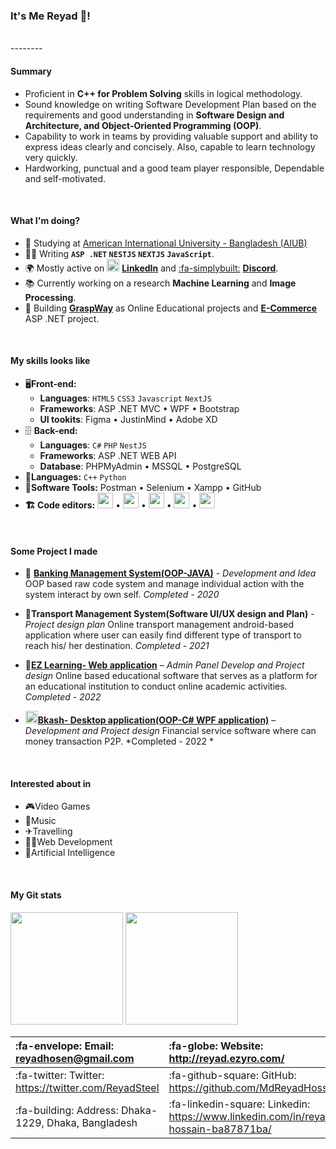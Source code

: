 ### It's Me Reyad 👋!

<br>
--------
<br>

#### Summary
- Proficient in **C++ for Problem Solving** skills in logical methodology.
- Sound knowledge on writing Software Development Plan based on the requirements and good understanding in **Software Design and Architecture, and Object-Oriented Programming (OOP)**.
- Capability to work in teams by providing valuable support and ability to express ideas clearly and concisely. Also, capable to learn technology very quickly.
- Hardworking, punctual and a good team player responsible, Dependable and self-motivated.
<br>

#### What I'm doing?
- 🏢 Studying at [American International University - Bangladesh (AIUB)](http://https://www.aiub.edu/ "American International University - Bangladesh (AIUB)")
- 👨‍💻 Writing **`ASP .NET` `NESTJS` `NEXTJS` `JavaScript`**.
- 🌍 Mostly active on <a href="https://www.linkedin.com/in/reyad-hossain-ba87871ba/"><img src="https://cdn-icons-png.flaticon.com/512/174/174857.png" height=20></a> [**LinkedIn**](https://www.linkedin.com/in/reyad-hossain-ba87871ba/ "LinkedIn")<!--[LinkedIn](https://www.linkedin.com/in/reyad-hossain-ba87871ba/)--> and [:fa-simplybuilt:](https://discord.gg/AuNMSCQK ":fa-simplybuilt:") [**Discord**](https://discord.gg/AuNMSCQK "Discord").
- 📚 Currently working on a research **Machine Learning** and **Image Processing**.
- 🔬 Building [**GraspWay**](https://github.com/MdReyadHossain/GraspWay "**GraspWay**") as Online Educational projects and [**E-Commerce**](https://github.com/MdReyadHossain?tab=repositories "**E-Commerce**") ASP .NET project.
<br>

#### My skills looks like
- 🖥**Front-end:**
	- **Languages**: `HTML5` `CSS3` `Javascript` `NextJS`
	- **Frameworks**: ASP .NET MVC • WPF • Bootstrap
	- **UI tookits**: Figma • JustinMind • Adobe XD
- 🗄️ **Back-end:**
	- **Languages**: `C#` `PHP` `NestJS`
	- **Frameworks**: ASP .NET WEB API
	- **Database**: PHPMyAdmin • MSSQL • PostgreSQL
- 📜**Languages:** `C++` `Python`
- 🎡**Software Tools:** Postman • Selenium • Xampp • GitHub
- **🏗️ Code editors:**
<a href="https://visualstudio.microsoft.com/"><img src="https://1000logos.net/wp-content/uploads/2020/08/Visual-Studio-Logo.png" height=25></a> • <a href="https://code.visualstudio.com/"><img src="https://seeklogo.com/images/V/visual-studio-code-logo-449D71944F-seeklogo.com.png" height=25></a> • <a href="https://notepad-plus-plus.org/"><img src="https://notepad-plus-plus.org/images/logo.svg" height=25></a> • <a href="https://www.jetbrains.com/pycharm/"><img src="https://upload.wikimedia.org/wikipedia/commons/thumb/1/1d/PyCharm_Icon.svg/1024px-PyCharm_Icon.svg.png" height=25></a> • <a href="https://www.sublimetext.com/"><img src="https://upload.wikimedia.org/wikipedia/en/d/d2/Sublime_Text_3_logo.png" height=25></a>
<br>

#### Some Project I made
- 🏦 [**Banking Management System(OOP-JAVA)**](https://github.com/MdReyadHossain/Banking_System-Console_Application "Banking Management System(OOP-JAVA)") - *Development and Idea*
OOP based raw code system and manage individual action with the system interact by own self.
*Completed - 2020*
- 🚚**Transport Management System(Software UI/UX design and Plan)** - *Project design plan*
Online transport management android-based application where user can easily find different type of transport to reach his/ her destination. 
*Completed - 2021*

- 📖[**EZ Learning- Web application**](https://github.com/MdReyadHossain/EZ_Learning "**EZ Learning- Web application**") – *Admin Panel Develop and Project design*
Online based educational software that serves as a platform for an educational institution to conduct online academic activities.
*Completed - 2022*
- <img src="https://logos-download.com/wp-content/uploads/2022/01/BKash_Logo_icon-700x662.png" height=20>[**Bkash- Desktop application(OOP-C# WPF application)**](https://github.com/MdReyadHossain/bKash_Windows_Application "**Bkash- Desktop application(OOP-C# WPF application)**") – *Development and Project design*
Financial service software where can money transaction P2P.
*Completed - 2022 *
<br>

#### Interested about in
- 🎮Video Games
- 🎵Music
- ✈Travelling 
- 👨‍💻Web Development
- 📑Artificial Intelligence 

<br>

#### My Git stats
<p float="left">
<img height="180em" src="https://github-readme-stats.vercel.app/api?username=MdReyadHossain" />

<img height="180em" src="https://github-readme-stats.vercel.app/api/top-langs/?username=MdReyadHossain"/>
</p>

| :fa-envelope: Email: reyadhosen@gmail.com | :fa-globe: Website: http://reyad.ezyro.com/   |
| :------------ | :------------ |
|  :fa-twitter: Twitter: https://twitter.com/ReyadSteel | :fa-github-square: GitHub: https://github.com/MdReyadHossain  |
| :fa-building: Address: Dhaka-1229, Dhaka, Bangladesh | :fa-linkedin-square: Linkedin: https://www.linkedin.com/in/reyad-hossain-ba87871ba/ |
